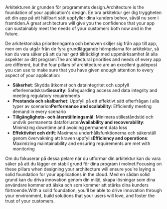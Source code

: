 <span data-ttu-id="e7bc4-101">Arkitekturen är grunden för programmets design.</span><span class="sxs-lookup"><span data-stu-id="e7bc4-101">Architecture is the foundation of your application's design.</span></span> <span data-ttu-id="e7bc4-102">En bra arkitektur ger dig tryggheten att din app på ett hållbart sätt uppfyller dina kunders behov, såväl nu som i framtiden.</span><span class="sxs-lookup"><span data-stu-id="e7bc4-102">A great architecture will give you the confidence that your app can sustainably meet the needs of your customers both now and in the future.</span></span>

<span data-ttu-id="e7bc4-103">De arkitektoniska prioriteringarna och behoven skiljer sig från app till app, men om du utgår från de fyra grundläggande hörnpelarna för arkitektur, så kan du vara säker på att du har gett tillräckligt med uppmärksamhet åt alla aspekter av ditt program:</span><span class="sxs-lookup"><span data-stu-id="e7bc4-103">The architectural priorities and needs of every app are different, but the four pillars of architecture are an excellent guidepost you can use to make sure that you have given enough attention to every aspect of your application:</span></span>

- <span data-ttu-id="e7bc4-104">**Säkerhet**: Skydda åtkomst och dataintegritet och uppfyll efterlevnadskrav</span><span class="sxs-lookup"><span data-stu-id="e7bc4-104">**Security**: Safeguarding access and data integrity and meeting regulatory requirements</span></span>
- <span data-ttu-id="e7bc4-105">**Prestanda och skalbarhet**: Uppfyll på ett effektivt sätt efterfrågan i alla typer av scenarion</span><span class="sxs-lookup"><span data-stu-id="e7bc4-105">**Performance and scalability**: Efficiently meeting demand in every scenario</span></span>
- <span data-ttu-id="e7bc4-106">**Tillgänglighets- och återställningsmål**: Minimera stilleståndstid och undvik permanenta dataförluster</span><span class="sxs-lookup"><span data-stu-id="e7bc4-106">**Availability and recoverability**: Minimizing downtime and avoiding permanent data loss</span></span>
- <span data-ttu-id="e7bc4-107">**Effektivitet och drift**: Maximera underhållsfunktionerna och säkerställ genom övervakning att kraven uppfylls</span><span class="sxs-lookup"><span data-stu-id="e7bc4-107">**Efficiency and operations**: Maximizing maintainability and ensuring requirements are met with monitoring</span></span>

<span data-ttu-id="e7bc4-108">Om du fokuserar på dessa pelare när du utformar din arkitektur kan du vara säker på att du lägger en stabil grund för dina program i molnet.</span><span class="sxs-lookup"><span data-stu-id="e7bc4-108">Focusing on these pillars when designing your architecture will ensure you're laying a solid foundation for your applications in the cloud.</span></span> <span data-ttu-id="e7bc4-109">Med en sådan solid grund kan du driva innovation genom din miljö, skapa lösningar som dina användare kommer att älska och som kommer att stärka dina kunders förtroende.</span><span class="sxs-lookup"><span data-stu-id="e7bc4-109">With a solid foundation, you'll be able to drive innovation through your environment, build solutions that your users will love, and foster the trust of your customers.</span></span>